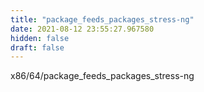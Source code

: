 ```yaml
---
title: "package_feeds_packages_stress-ng"
date: 2021-08-12 23:55:27.967580
hidden: false
draft: false
---
```


x86/64/package_feeds_packages_stress-ng

